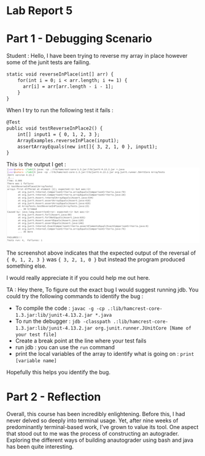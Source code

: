 # Lab Report 5

# Part 1 - Debugging Scenario

Student :
Hello, I have been trying to reverse my array in place however some of the junit tests are failing.
```
static void reverseInPlace(int[] arr) {
    for(int i = 0; i < arr.length; i += 1) {
      arr[i] = arr[arr.length - i - 1];
    }
}
```
 When I try to run the following test it fails :
```
@Test 
public void testReverseInPlace2() {
    int[] input1 = { 0, 1, 2, 3 };
    ArrayExamples.reverseInPlace(input1);
    assertArrayEquals(new int[]{ 3, 2, 1, 0 }, input1);
}
```
This is the output I get :
![Image](err.png)

The screenshot above indicates that the expected output of the reversal of `{ 0, 1, 2, 3 }` was `{ 3, 2, 1, 0 }` but instead the program produced something else.

I would really appreciate it if you could help me out here.

TA :
Hey there, 
To figure out the exact bug I would suggest running jdb. You could try the following commands to identify the bug :   
* To compile the code : `javac -g -cp .:lib/hamcrest-core-1.3.jar:lib/junit-4.13.2.jar *.java`
* To run the debugger : `jdb -classpath .:lib/hamcrest-core-1.3.jar:lib/junit-4.13.2.jar org.junit.runner.JUnitCore [Name of your test file]`
* Create a break point at the line where your test fails
* run jdb : you can use the `run` command
* print the local variables of the array to identify what is going on : `print [variable name]`

Hopefully this helps you identify the bug. 
  

# Part 2 - Reflection

Overall, this course has been incredibly enlightening. Before this, I had never delved so deeply into terminal usage. Yet, after nine weeks of predominantly terminal-based work, I've grown to value its tool. One aspect that stood out to me was the process of constructing an autograder. Exploring the different ways of building anautograder using bash and java has been quite interesting. 



